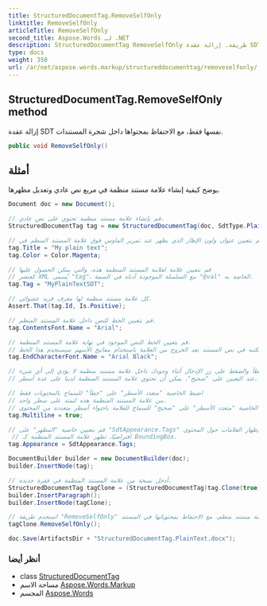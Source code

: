 ```yaml
---
title: StructuredDocumentTag.RemoveSelfOnly
linktitle: RemoveSelfOnly
articleTitle: RemoveSelfOnly
second_title: Aspose.Words لـ .NET
description: StructuredDocumentTag RemoveSelfOnly طريقة. إزالة عقدة SDT نفسها فقط مع الاحتفاظ بمحتواها داخل شجرة المستندات في C#.
type: docs
weight: 350
url: /ar/net/aspose.words.markup/structureddocumenttag/removeselfonly/
---
```

## StructuredDocumentTag.RemoveSelfOnly method

إزالة عقدة SDT نفسها فقط، مع الاحتفاظ بمحتواها داخل شجرة المستندات.

```csharp
public void RemoveSelfOnly()
```

## أمثلة

يوضح كيفية إنشاء علامة مستند منظمة في مربع نص عادي وتعديل مظهرها.

```csharp
Document doc = new Document();

// قم بإنشاء علامة مستند منظمة تحتوي على نص عادي.
StructuredDocumentTag tag = new StructuredDocumentTag(doc, SdtType.PlainText, MarkupLevel.Inline);

// قم بتعيين عنوان ولون الإطار الذي يظهر عند تمرير الماوس فوق علامة المستند المنظم في Microsoft Word.
tag.Title = "My plain text";
tag.Color = Color.Magenta;

// قم بتعيين علامة لعلامة المستند المنظمة هذه، والتي يمكن الحصول عليها
// كعنصر XML يُسمى "tag"، مع السلسلة الموجودة أدناه في السمة "@val" الخاصة به.
tag.Tag = "MyPlainTextSDT";

// كل علامة مستند منظمة لها معرف فريد عشوائي.
Assert.That(tag.Id, Is.Positive);

// قم بتعيين الخط للنص داخل علامة المستند المنظم.
tag.ContentsFont.Name = "Arial";

// قم بتعيين الخط للنص الموجود في نهاية علامة المستند المنظمة.
// أي نص نكتبه في نص المستند بعد الخروج من العلامة باستخدام مفاتيح الأسهم سيستخدم هذا الخط.
tag.EndCharacterFont.Name = "Arial Black";

// بشكل افتراضي، هذا خطأ والضغط على زر الإدخال أثناء وجودك داخل علامة مستند منظمة لا يؤدي إلى أي شيء.
// عند التعيين على "صحيح"، يمكن أن تحتوي علامة المستند المنظمة لدينا على عدة أسطر.

// اضبط الخاصية "متعدد الأسطر" على "خطأ" للسماح بالمحتويات فقط
// من علامة المستند المنظمة هذه لتمتد على سطر واحد.
// اضبط الخاصية "متعدد الأسطر" على "صحيح" للسماح للعلامة باحتواء أسطر متعددة من المحتوى.
tag.Multiline = true;

// قم بتعيين خاصية "المظهر" على "SdtAppearance.Tags" لإظهار العلامات حول المحتوى.
 // افتراضيًا، تظهر علامة المستند المنظمة كـ BoundingBox.
tag.Appearance = SdtAppearance.Tags;

DocumentBuilder builder = new DocumentBuilder(doc);
builder.InsertNode(tag);

// أدخل نسخة من علامة المستند المنظمة في فقرة جديدة.
StructuredDocumentTag tagClone = (StructuredDocumentTag)tag.Clone(true);
builder.InsertParagraph();
builder.InsertNode(tagClone);

// استخدم طريقة "RemoveSelfOnly" لإزالة علامة مستند منظم، مع الاحتفاظ بمحتوياتها في المستند.
tagClone.RemoveSelfOnly();

doc.Save(ArtifactsDir + "StructuredDocumentTag.PlainText.docx");
```

### أنظر أيضا

* class [StructuredDocumentTag](../)
* مساحة الاسم [Aspose.Words.Markup](../../../aspose.words.markup/)
* المجسم [Aspose.Words](../../../)
